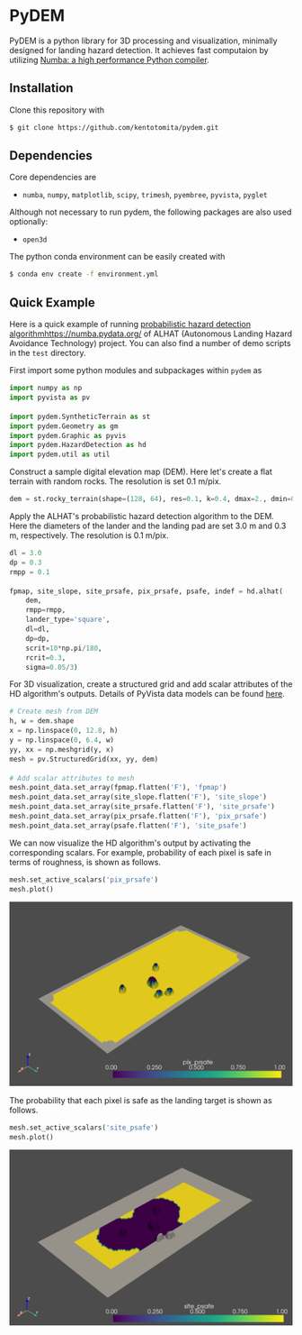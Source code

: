 # PyDEM
PyDEM is a python library for 3D processing and visualization, minimally designed for landing hazard detection. It achieves fast computaion by utilizing [Numba: a high performance Python compiler](https://numba.pydata.org/).


## Installation
Clone this repository with
```bash
$ git clone https://github.com/kentotomita/pydem.git
```

## Dependencies
Core dependencies are
- `numba`, `numpy`, `matplotlib`, `scipy`, `trimesh`, `pyembree`, `pyvista`, `pyglet`

Although not necessary to run pydem, the following packages are also used optionally:
- `open3d` 

The python conda environment can be easily created with
```bash
$ conda env create -f environment.yml
```

<!-- USAGE EXAMPLES -->
## Quick Example 
Here is a quick example of running [probabilistic hazard detection algorithm](https://arc.aiaa.org/doi/pdf/10.2514/6.2013-5019)https://numba.pydata.org/ of ALHAT (Autonomous Landing Hazard Avoidance Technology) project. 
You can also find a number of demo scripts in the `test` directory. 

First import some python modules and subpackages within `pydem` as
```python
import numpy as np
import pyvista as pv

import pydem.SyntheticTerrain as st
import pydem.Geometry as gm
import pydem.Graphic as pyvis
import pydem.HazardDetection as hd
import pydem.util as util
```
Construct a sample digital elevation map (DEM). Here let's create a flat terrain with random rocks. The resolution is set $0.1$ m/pix. 
```python
dem = st.rocky_terrain(shape=(128, 64), res=0.1, k=0.4, dmax=2., dmin=0.2)
```
Apply the ALHAT's probabilistic hazard detection algorithm to the DEM. Here the diameters of the lander and the landing pad are set $3.0$ m and $0.3$ m, respectively. The resolution is $0.1$ m/pix. 
```python
dl = 3.0
dp = 0.3
rmpp = 0.1

fpmap, site_slope, site_prsafe, pix_prsafe, psafe, indef = hd.alhat(
    dem, 
    rmpp=rmpp, 
    lander_type='square', 
    dl=dl, 
    dp=dp,
    scrit=10*np.pi/180,
    rcrit=0.3,
    sigma=0.05/3)
```
For 3D visualization, create a structured grid and add scalar attributes of the HD algorithm's outputs. Details of PyVista data models can be found [here](https://docs.pyvista.org/version/stable/user-guide/data_model.html).
```python
# Create mesh from DEM
h, w = dem.shape
x = np.linspace(0, 12.8, h)
y = np.linspace(0, 6.4, w)
yy, xx = np.meshgrid(y, x)
mesh = pv.StructuredGrid(xx, yy, dem)

# Add scalar attributes to mesh
mesh.point_data.set_array(fpmap.flatten('F'), 'fpmap')
mesh.point_data.set_array(site_slope.flatten('F'), 'site_slope')
mesh.point_data.set_array(site_prsafe.flatten('F'), 'site_prsafe')
mesh.point_data.set_array(pix_prsafe.flatten('F'), 'pix_prsafe')
mesh.point_data.set_array(psafe.flatten('F'), 'site_psafe')
```

We can now visualize the HD algorithm's output by activating the corresponding scalars. For example, probability of each pixel is safe in terms of roughness, is shown as follows.
```python
mesh.set_active_scalars('pix_prsafe')
mesh.plot()
```
<p align="center">
  <img src="./docs/pix_prsafe.PNG", width="550", title="hover text">
</p>

The probability that each pixel is safe as the landing target is shown as follows. 
```python
mesh.set_active_scalars('site_psafe')
mesh.plot()
```

<p align="center">
  <img src="./docs/site_psafe.PNG", width="550", title="hover text">
</p>